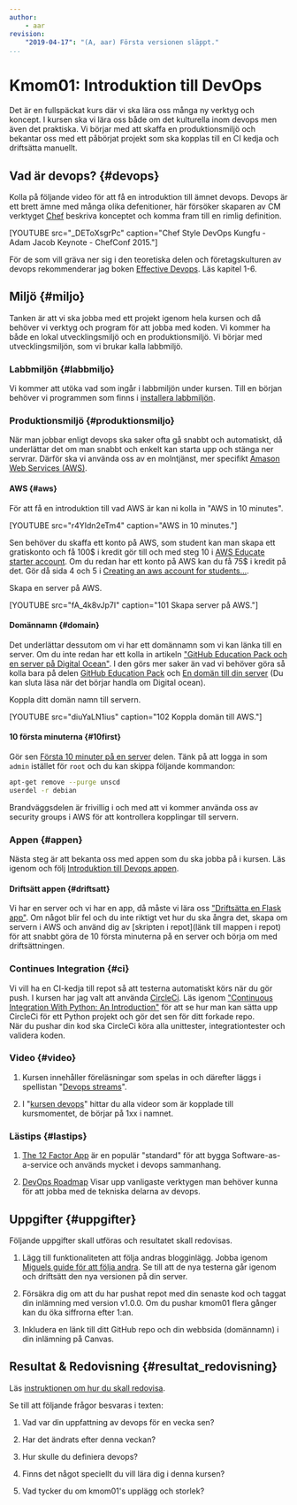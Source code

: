 ```yaml
---
author:
    - aar
revision:
    "2019-04-17": "(A, aar) Första versionen släppt."
...
```

Kmom01: Introduktion till DevOps
==================================

Det är en fullspäckat kurs där vi ska lära oss många ny verktyg och koncept. I kursen ska vi lära oss både om det kulturella inom devops men även det praktiska. Vi börjar med att skaffa en produktionsmiljö och bekantar oss med ett påbörjat projekt som ska kopplas till en CI kedja och driftsätta manuellt.


<!-- more -->



## Vad är devops? {#devops}

Kolla på följande video för att få en introduktion till ämnet devops. Devops är ett brett ämne med många olika defenitioner, här försöker skaparen av CM verktyget [Chef](https://www.chef.io) beskriva konceptet och komma fram till en rimlig definition.

[YOUTUBE src="_DEToXsgrPc" caption="Chef Style DevOps Kungfu - Adam Jacob Keynote - ChefConf 2015."]

För de som vill gräva ner sig i den teoretiska delen och företagskulturen av devops rekommenderar jag boken [Effective Devops](http://tinyurl.com/yyuw7a9w). Läs kapitel 1-6.



## Miljö {#miljo}

Tanken är att vi ska jobba med ett projekt igenom hela kursen och då behöver vi verktyg och program för att jobba med koden. Vi kommer ha både en lokal utvecklingsmiljö och en produktionsmiljö. Vi börjar med utvecklingsmiljön, som vi brukar kalla labbmiljö.



### Labbmiljön  {#labbmiljo}

Vi kommer att utöka vad som ingår i labbmiljön under kursen. Till en början behöver vi programmen som finns i [installera labbmiljön](./../labbmiljo).



### Produktionsmiljö {#produktionsmiljo}

När man jobbar enligt devops ska saker ofta gå snabbt och automatiskt, då underlättar det om man snabbt och enkelt kan starta upp och stänga ner servrar. Därför ska vi använda oss av en molntjänst, mer specifikt [Amason Web Services (AWS)](https://aws.amazon.com/).



#### AWS {#aws}

För att få en introduktion till vad AWS är kan ni kolla in "AWS in 10 minutes".

[YOUTUBE src="r4YIdn2eTm4" caption="AWS in 10 minutes."]

Sen behöver du skaffa ett konto på AWS, som student kan man skapa ett gratiskonto och få 100$ i kredit gör till och med steg 10 i [AWS Educate starter account](https://www.instructables.com/id/Guide-to-AWS-Educate-Starter-Account/). Om du redan har ett konto på AWS kan du få 75$ i kredit på det. Gör då sida 4 och 5 i [Creating an aws account for students...](http://holowczak.com/creating-an-aws-account-for-student-use-with-aws-educate/4/).

Skapa en server på AWS.

[YOUTUBE src="fA_4k8vJp7I" caption="101 Skapa server på AWS."]


#### Domännamn {#domain}

Det underlättar dessutom om vi har ett domännamn som vi kan länka till en server. Om du inte redan har ett kolla in artikeln ["GitHub Education Pack och en server på Digital Ocean"](kunskap/github-education-pack-och-en-server-pa-digital-ocean). I den görs mer saker än vad vi behöver göra så kolla bara på delen [GitHub Education Pack](kunskap/github-education-pack-och-en-server-pa-digital-ocean#gep) och [En domän till din server](kunskap/github-education-pack-och-en-server-pa-digital-ocean#domain) (Du kan sluta läsa när det börjar handla om Digital ocean).

<!-- Möjlig alternativ till namecheap, http://www.dot.tk/en/index.html?lang=en -->

Koppla ditt domän namn till servern.

[YOUTUBE src="diuYaLN1ius" caption="102 Koppla domän till AWS."]



#### 10 första minuterna {#10first}

Gör sen [Första 10 minuter på en server](kunskap/github-education-pack-och-en-server-pa-digital-ocean#first10) delen. Tänk på att logga in som `admin` istället för `root` och du kan skippa följande kommandon:
```bash
apt-get remove --purge unscd
userdel -r debian
```
Brandväggsdelen är frivillig i och med att vi kommer använda oss av security groups i AWS för att kontrollera kopplingar till servern.



### Appen {#appen}

Nästa steg är att bekanta oss med appen som du ska jobba på i kursen. Läs igenom och följ [Introduktion till Devops appen](kunskap/introduktion_till_devops_appen).



#### Driftsätt appen {#driftsatt}

Vi har en server och vi har en app, då måste vi lära oss ["Driftsätta en Flask app"](kunskap/driftsatta-en-flask-app). Om något blir fel och du inte riktigt vet hur du ska ångra det, skapa om servern i AWS och använd dig av [skripten i repot](länk till mappen i repot) för att snabbt göra de 10 första minuterna på en server och börja om med driftsättningen.



### Continues Integration {#ci}

Vi vill ha en CI-kedja till repot så att testerna automatiskt körs när du gör push. I kursen har jag valt att använda [CircleCi](https://circleci.com/). Läs igenom ["Continuous Integration With Python: An Introduction"](https://realpython.com/python-continuous-integration/) för att se hur man kan sätta upp CircleCi för ett Python projekt och gör det sen för ditt forkade repo.  
När du pushar din kod ska CircleCi köra alla unittester, integrationtester och validera koden.





### Video {#video}

1. Kursen innehåller föreläsningar som spelas in och därefter läggs i spellistan "[Devops streams](https://www.youtube.com/playlist?list=PLKtP9l5q3ce90068cUPVMcPguKtFAqnvi)".

1. I "[kursen devops](https://www.youtube.com/playlist?list=PLKtP9l5q3ce8s67TUj2qS85C4g1pbrx78)" hittar du alla videor som är kopplade till kursmomentet, de börjar på 1xx i namnet.



### Lästips {#lastips}

1. [The 12 Factor App](https://12factor.net/) är en populär "standard" för att bygga Software-as-a-service och  används mycket i devops sammanhang.

1. [DevOps Roadmap](https://roadmap.sh/devops) Visar upp vanligaste verktygen man behöver kunna för att jobba med de tekniska delarna av devops.



Uppgifter  {#uppgifter}
-------------------------------------------

Följande uppgifter skall utföras och resultatet skall redovisas.

1. Lägg till funktionaliteten att följa andras blogginlägg. Jobba igenom [Miguels guide för att följa andra](https://blog.miguelgrinberg.com/post/the-flask-mega-tutorial-part-viii-followers). Se till att de nya testerna går igenom och driftsätt den nya versionen på din server.

1. Försäkra dig om att du har pushat repot med din senaste kod och taggat din inlämning med version v1.0.0. Om du pushar kmom01 flera gånger kan du öka siffrorna efter 1:an.

1. Inkludera en länk till ditt GitHub repo och din webbsida (domännamn) i din inlämning på Canvas.



Resultat & Redovisning  {#resultat_redovisning}
-----------------------------------------------

Läs [instruktionen om hur du skall redovisa](./../redovisa).

Se till att följande frågor besvaras i texten:

1. Vad var din uppfattning av devops för en vecka sen?

1. Har det ändrats efter denna veckan?

1. Hur skulle du definiera devops?

1. Finns det något speciellt du vill lära dig i denna kursen?

1. Vad tycker du om kmom01's upplägg och storlek?
